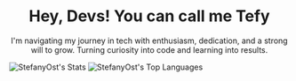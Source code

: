<h1 align="center">Hey, Devs! You can call me Tefy</h1>
<p align="center">I'm navigating my journey in tech with enthusiasm, dedication, and a strong will to grow.  
Turning curiosity into code and learning into results.<p>

![StefanyOst's Stats](https://github-readme-stats.vercel.app/api?username=StefanyOst&theme=jolly&show_icons=true&hide_border=true&count_private=true)
![StefanyOst's Top Languages](https://github-readme-stats.vercel.app/api/top-langs/?username=StefanyOst&theme=jolly&show_icons=true&hide_border=true&layout=compact)
